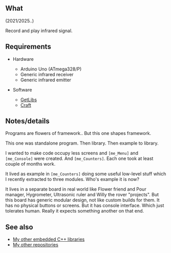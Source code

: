 ## What

(2021/2025..)

Record and play infrared signal.


## Requirements

  * Hardware

    * Arduino Uno (ATmega328/P)
    * Generic infrared receiver
    * Generic infrared emitter

  * Software

    * [GetLibs][GetLibs]
    * [Craft][Craft]


## Notes/details

Programs are flowers of framework.. But this one shapes framework.

This one was standalone program. Then library. Then example to library.

I wanted to make code occupy less screens and `[me_Menu]` and
`[me_Console]` were created. And `[me_Counters]`.
Each one took at least couple of months work.

It lived as example in `[me_Counters]` doing some useful low-level
stuff which I recently extracted to three modules. Who's example it
is now?

It lives in a separate board in real world like Flower friend and
Pour manager, Hygrometer, Ultrasonic ruler and Willy the rover "projects".
But this board has generic modular design, not like custom builds for them.
It has no physical buttons or screens. But it has console interface.
Which just tolerates human. Really it expects something another on that end.


## See also

* [My other embedded C++ libraries][Embedded]
* [My other repositories][Repos]


[Craft]: InfraredCloner.ino

[GetLibs]: https://github.com/martin-eden/Embedded-Framework-GetLibs

[Embedded]: https://github.com/martin-eden/Embedded_Crafts/tree/master/Parts
[Repos]: https://github.com/martin-eden/contents
